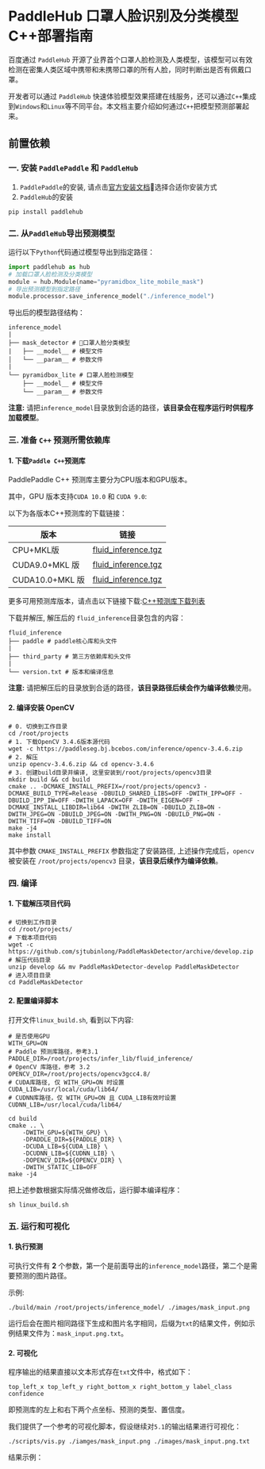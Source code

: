 # PaddleHub 口罩人脸识别及分类模型C++部署指南

百度通过 `PaddleHub` 开源了业界首个口罩人脸检测及人类模型，该模型可以有效检测在密集人类区域中携带和未携带口罩的所有人脸，同时判断出是否有佩戴口罩。

开发者可以通过 `PaddleHub` 快速体验模型效果搭建在线服务，还可以通过`C++`集成到`Windows`和`Linux`等不同平台。本文档主要介绍如何通过`C++`把模型预测部署起来。


## 前置依赖

### 一. 安装 `PaddlePaddle` 和 `PaddleHub`
1. `PaddlePaddle`的安装, 请点击[官方安装文档](https://paddlepaddle.org.cn/install/quick)选择合适你安装方式
2. `PaddleHub`的安装
```shell
pip install paddlehub
```

### 二. 从`PaddleHub`导出预测模型
运行以下`Python`代码通过模型导出到指定路径：

```python
import paddlehub as hub
# 加载口罩人脸检测及分类模型
module = hub.Module(name="pyramidbox_lite_mobile_mask")
# 导出预测模型到指定路径
module.processor.save_inference_model("./inference_model")
```

导出后的模型路径结构：
```
inference_model
|
├── mask_detector # 口罩人脸分类模型
|   ├── __model__ # 模型文件
│   └── __param__ # 参数文件
|
└── pyramidbox_lite # 口罩人脸检测模型
    ├── __model__ # 模型文件
    └── __param__ # 参数文件

```

**注意:** 请把`inference_model`目录放到合适的路径，**该目录会在程序运行时供程序加载模型**。


### 三. 准备 `C++` 预测所需依赖库
#### 1. 下载`Paddle C++`预测库
PaddlePaddle C++ 预测库主要分为CPU版本和GPU版本。

其中，GPU 版本支持`CUDA 10.0` 和 `CUDA 9.0`:

以下为各版本C++预测库的下载链接：


|  版本   | 链接  |
|  ----  | ----  |
| CPU+MKL版  | [fluid_inference.tgz](https://paddle-inference-lib.bj.bcebos.com/1.6.3-cpu-avx-mkl/fluid_inference.tgz) |
| CUDA9.0+MKL 版  | [fluid_inference.tgz](https://paddle-inference-lib.bj.bcebos.com/1.6.3-gpu-cuda9-cudnn7-avx-mkl/fluid_inference.tgz) |
| CUDA10.0+MKL 版 | [fluid_inference.tgz](https://paddle-inference-lib.bj.bcebos.com/1.6.3-gpu-cuda10-cudnn7-avx-mkl/fluid_inference.tgz) |

更多可用预测库版本，请点击以下链接下载:[C++预测库下载列表](https://paddlepaddle.org.cn/documentation/docs/zh/advanced_usage/deploy/inference/build_and_install_lib_cn.html)


下载并解压, 解压后的 `fluid_inference`目录包含的内容：
```
fluid_inference
├── paddle # paddle核心库和头文件
|
├── third_party # 第三方依赖库和头文件
|
└── version.txt # 版本和编译信息
```

**注意:** 请把解压后的目录放到合适的路径，**该目录路径后续会作为编译依赖**使用。

#### 2. 编译安装 OpenCV

```shell
# 0. 切换到工作目录
cd /root/projects
# 1. 下载OpenCV 3.4.6版本源代码
wget -c https://paddleseg.bj.bcebos.com/inference/opencv-3.4.6.zip
# 2. 解压
unzip opencv-3.4.6.zip && cd opencv-3.4.6
# 3. 创建build目录并编译, 这里安装到/root/projects/opencv3目录
mkdir build && cd build
cmake .. -DCMAKE_INSTALL_PREFIX=/root/projects/opencv3 -DCMAKE_BUILD_TYPE=Release -DBUILD_SHARED_LIBS=OFF -DWITH_IPP=OFF -DBUILD_IPP_IW=OFF -DWITH_LAPACK=OFF -DWITH_EIGEN=OFF -DCMAKE_INSTALL_LIBDIR=lib64 -DWITH_ZLIB=ON -DBUILD_ZLIB=ON -DWITH_JPEG=ON -DBUILD_JPEG=ON -DWITH_PNG=ON -DBUILD_PNG=ON -DWITH_TIFF=ON -DBUILD_TIFF=ON
make -j4
make install
```

其中参数 `CMAKE_INSTALL_PREFIX` 参数指定了安装路径, 上述操作完成后，`opencv` 被安装在 `/root/projects/opencv3` 目录，**该目录后续作为编译依赖**。

### 四. 编译
#### 1. 下载解压项目代码
```
# 切换到工作目录
cd /root/projects/
# 下载本项目代码
wget -c https://github.com/sjtubinlong/PaddleMaskDetector/archive/develop.zip
# 解压代码目录
unzip develop && mv PaddleMaskDetector-develop PaddleMaskDetector
# 进入项目目录
cd PaddleMaskDetector
```
#### 2. 配置编译脚本
打开文件`linux_build.sh`, 看到以下内容:
```shell
# 是否使用GPU
WITH_GPU=ON
# Paddle 预测库路径，参考3.1
PADDLE_DIR=/root/projects/infer_lib/fluid_inference/
# OpenCV 库路径，参考 3.2
OPENCV_DIR=/root/projects/opencv3gcc4.8/
# CUDA库路径, 仅 WITH_GPU=ON 时设置
CUDA_LIB=/usr/local/cuda/lib64/
# CUDNN库路径，仅 WITH_GPU=ON 且 CUDA_LIB有效时设置
CUDNN_LIB=/usr/local/cuda/lib64/

cd build
cmake .. \
    -DWITH_GPU=${WITH_GPU} \
    -DPADDLE_DIR=${PADDLE_DIR} \
    -DCUDA_LIB=${CUDA_LIB} \
    -DCUDNN_LIB=${CUDNN_LIB} \
    -DOPENCV_DIR=${OPENCV_DIR} \
    -DWITH_STATIC_LIB=OFF
make -j4
```

把上述参数根据实际情况做修改后，运行脚本编译程序：
```shell
sh linux_build.sh
```

### 五. 运行和可视化

#### 1. 执行预测

可执行文件有 **2** 个参数，第一个是前面导出的`inference_model`路径，第二个是需要预测的图片路径。

示例:
```shell
./build/main /root/projects/inference_model/ ./images/mask_input.png
```

运行后会在图片相同路径下生成和图片名字相同，后缀为`txt`的结果文件，例如示例结果文件为：`mask_input.png.txt`。


#### 2. 可视化
程序输出的结果直接以文本形式存在`txt`文件中，格式如下：
```
top_left_x top_left_y right_bottom_x right_bottom_y label_class confidence
```
即预测库的左上和右下两个点坐标、预测的类型、置信度。


我们提供了一个参考的可视化脚本，假设继续对`5.1`的输出结果进行可视化：

```shell
./scripts/vis.py ./iamges/mask_input.png ./images/mask_input.png.txt
```

结果示例：
